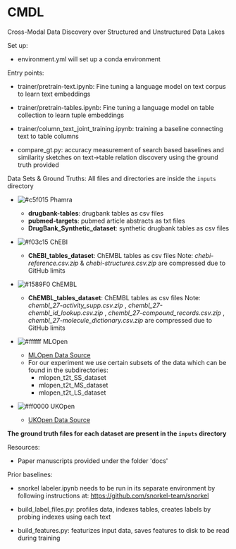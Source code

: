 # CMDL
Cross-Modal Data Discovery over Structured and Unstructured Data Lakes

Set up:
- environment.yml will set up a conda environment

Entry points:
- trainer/pretrain-text.ipynb: Fine tuning a language model on text corpus to learn text embeddings

- trainer/pretrain-tables.ipynb: Fine tuning a language model on table collection to learn tuple embeddings

- trainer/column_text_joint_training.ipynb: training a baseline connecting text to table columns

- compare_gt.py: accuracy measurement of search based baselines and similarity sketches on text->table relation discovery using the ground truth provided

Data Sets & Ground Truths:
All files and directories are inside the `inputs` directory

- ![#c5f015](https://placehold.co/15x15/c5f015/c5f015.png) Phamra
    - **drugbank-tables**: drugbank tables as csv files
    - **pubmed-targets**: pubmed article abstracts as txt files
    - **DrugBank_Synthetic_dataset**: synthetic drugbank tables as csv files

- ![#f03c15](https://placehold.co/15x15/f03c15/f03c15.png) ChEBI
    - **ChEBI_tables_dataset**: ChEMBL tables as csv files 
    Note: _chebi-reference.csv.zip_ & _chebi-structures.csv.zip_ are compressed due to GitHub limits

- ![#1589F0](https://placehold.co/15x15/1589F0/1589F0.png) ChEMBL
    - **ChEMBL_tables_dataset**: ChEMBL tables as csv files
    Note: _chembl_27-activity_supp.csv.zip_ , _chembl_27-chembl_id_lookup.csv.zip_ , _chembl_27-compound_records.csv.zip_ , _chembl_27-molecule_dictionary.csv.zip_ are compressed due to GitHub limits

- ![#ffffff](https://placehold.co/15x15/ffffff/ffffff.png) MLOpen
    - [MLOpen Data Source](https://upcommons.upc.edu/bitstream/handle/2117/343152/p184.pdf?sequence=1&isAllowed=y) 
    - For our experiment we use certain subsets of the data which can be found in the subdirectories:
        -   mlopen_t2t_SS_dataset
        -   mlopen_t2t_MS_dataset
        -   mlopen_t2t_LS_dataset
   
- ![#ff0000](https://placehold.co/15x15/ff0000/ff0000.png) UKOpen
    - [UKOpen Data Source](https://nkons.github.io/papers/290300a709.pdf)

**The ground truth files for each dataset are present in the `inputs` directory**

Resources:
- Paper manuscripts provided under the folder 'docs'

Prior baselines:
- snorkel labeler.ipynb needs to be run in its separate environment by following instructions at: https://github.com/snorkel-team/snorkel

- build_label_files.py: profiles data, indexes tables, creates labels by probing indexes using each text

- build_features.py: featurizes input data, saves features to disk to be read during training



